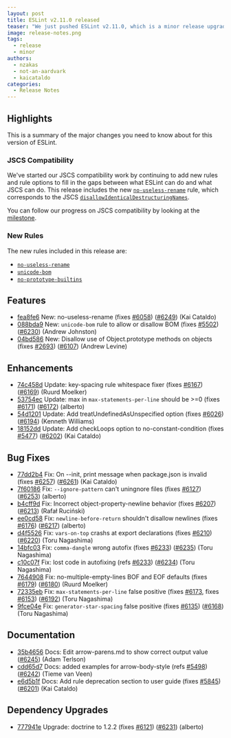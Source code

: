```yaml
---
layout: post
title: ESLint v2.11.0 released
teaser: "We just pushed ESLint v2.11.0, which is a minor release upgrade of ESLint. This release adds some new features and fixes several bugs found in the previous release."
image: release-notes.png
tags:
  - release
  - minor
authors:
  - nzakas
  - not-an-aardvark
  - kaicataldo
categories:
  - Release Notes
---
```


## Highlights

This is a summary of the major changes you need to know about for this version of ESLint.

### JSCS Compatibility

We've started our JSCS compatibility work by continuing to add new rules and rule options to fill in the gaps between what ESLint can do and what JSCS can do. This release includes the new [`no-useless-rename`](https://eslint.org/docs/rules/no-useless-rename) rule, which corresponds to the JSCS [`disallowIdenticalDestructuringNames`](http://jscs.info/rule/disallowIdenticalDestructuringNames).

You can follow our progress on JSCS compatibility by looking at the [milestone](https://github.com/eslint/eslint/milestones/JSCS%20Compatibility).

### New Rules

The new rules included in this release are:

* [`no-useless-rename`](https://eslint.org/docs/rules/no-useless-rename)
* [`unicode-bom`](https://eslint.org/docs/rules/unicode-bom)
* [`no-prototype-builtins`](https://eslint.org/docs/rules/no-prototype-builtins)


## Features


* [fea8fe6](https://github.com/eslint/eslint/commit/fea8fe6) New: no-useless-rename (fixes [#6058](https://github.com/eslint/eslint/issues/6058)) ([#6249](https://github.com/eslint/eslint/issues/6249)) (Kai Cataldo)
* [088bda9](https://github.com/eslint/eslint/commit/088bda9) New: `unicode-bom` rule to allow or disallow BOM (fixes [#5502](https://github.com/eslint/eslint/issues/5502)) ([#6230](https://github.com/eslint/eslint/issues/6230)) (Andrew Johnston)
* [04bd586](https://github.com/eslint/eslint/commit/04bd586) New: Disallow use of Object.prototype methods on objects (fixes [#2693](https://github.com/eslint/eslint/issues/2693)) ([#6107](https://github.com/eslint/eslint/issues/6107)) (Andrew Levine)




## Enhancements


* [74c458d](https://github.com/eslint/eslint/commit/74c458d) Update: key-spacing rule whitespace fixer (fixes [#6167](https://github.com/eslint/eslint/issues/6167)) ([#6169](https://github.com/eslint/eslint/issues/6169)) (Ruurd Moelker)
* [53754ec](https://github.com/eslint/eslint/commit/53754ec) Update: max in `max-statements-per-line` should be >=0 (fixes [#6171](https://github.com/eslint/eslint/issues/6171)) ([#6172](https://github.com/eslint/eslint/issues/6172)) (alberto)
* [54d1201](https://github.com/eslint/eslint/commit/54d1201) Update: Add treatUndefinedAsUnspecified option (fixes [#6026](https://github.com/eslint/eslint/issues/6026)) ([#6194](https://github.com/eslint/eslint/issues/6194)) (Kenneth Williams)
* [18152dd](https://github.com/eslint/eslint/commit/18152dd) Update: Add checkLoops option to no-constant-condition (fixes [#5477](https://github.com/eslint/eslint/issues/5477)) ([#6202](https://github.com/eslint/eslint/issues/6202)) (Kai Cataldo)




## Bug Fixes


* [77dd2b4](https://github.com/eslint/eslint/commit/77dd2b4) Fix: On --init, print message when package.json is invalid (fixes [#6257](https://github.com/eslint/eslint/issues/6257)) ([#6261](https://github.com/eslint/eslint/issues/6261)) (Kai Cataldo)
* [7f60186](https://github.com/eslint/eslint/commit/7f60186) Fix: `--ignore-pattern` can't uningnore files (fixes [#6127](https://github.com/eslint/eslint/issues/6127)) ([#6253](https://github.com/eslint/eslint/issues/6253)) (alberto)
* [b4cff9d](https://github.com/eslint/eslint/commit/b4cff9d) Fix: Incorrect object-property-newline behavior (fixes [#6207](https://github.com/eslint/eslint/issues/6207)) ([#6213](https://github.com/eslint/eslint/issues/6213)) (Rafał Ruciński)
* [ee0cd58](https://github.com/eslint/eslint/commit/ee0cd58) Fix: `newline-before-return` shouldn't disallow newlines (fixes [#6176](https://github.com/eslint/eslint/issues/6176)) ([#6217](https://github.com/eslint/eslint/issues/6217)) (alberto)
* [d4f5526](https://github.com/eslint/eslint/commit/d4f5526) Fix: `vars-on-top` crashs at export declarations (fixes [#6210](https://github.com/eslint/eslint/issues/6210)) ([#6220](https://github.com/eslint/eslint/issues/6220)) (Toru Nagashima)
* [14bfc03](https://github.com/eslint/eslint/commit/14bfc03) Fix: `comma-dangle` wrong autofix (fixes [#6233](https://github.com/eslint/eslint/issues/6233)) ([#6235](https://github.com/eslint/eslint/issues/6235)) (Toru Nagashima)
* [c10c07f](https://github.com/eslint/eslint/commit/c10c07f) Fix: lost code in autofixing (refs [#6233](https://github.com/eslint/eslint/issues/6233)) ([#6234](https://github.com/eslint/eslint/issues/6234)) (Toru Nagashima)
* [7644908](https://github.com/eslint/eslint/commit/7644908) Fix: no-multiple-empty-lines BOF and EOF defaults (fixes [#6179](https://github.com/eslint/eslint/issues/6179)) ([#6180](https://github.com/eslint/eslint/issues/6180)) (Ruurd Moelker)
* [72335eb](https://github.com/eslint/eslint/commit/72335eb) Fix: `max-statements-per-line` false positive (fixes [#6173](https://github.com/eslint/eslint/issues/6173), fixes [#6153](https://github.com/eslint/eslint/issues/6153)) ([#6192](https://github.com/eslint/eslint/issues/6192)) (Toru Nagashima)
* [9fce04e](https://github.com/eslint/eslint/commit/9fce04e) Fix: `generator-star-spacing` false positive (fixes [#6135](https://github.com/eslint/eslint/issues/6135)) ([#6168](https://github.com/eslint/eslint/issues/6168)) (Toru Nagashima)




## Documentation


* [35b4656](https://github.com/eslint/eslint/commit/35b4656) Docs: Edit arrow-parens.md to show correct output value ([#6245](https://github.com/eslint/eslint/issues/6245)) (Adam Terlson)
* [cdd65d7](https://github.com/eslint/eslint/commit/cdd65d7) Docs: added examples for arrow-body-style (refs [#5498](https://github.com/eslint/eslint/issues/5498)) ([#6242](https://github.com/eslint/eslint/issues/6242)) (Tieme van Veen)
* [e6d5b1f](https://github.com/eslint/eslint/commit/e6d5b1f) Docs: Add rule deprecation section to user guide (fixes [#5845](https://github.com/eslint/eslint/issues/5845)) ([#6201](https://github.com/eslint/eslint/issues/6201)) (Kai Cataldo)




## Dependency Upgrades


* [777941e](https://github.com/eslint/eslint/commit/777941e) Upgrade: doctrine to 1.2.2 (fixes [#6121](https://github.com/eslint/eslint/issues/6121)) ([#6231](https://github.com/eslint/eslint/issues/6231)) (alberto)
